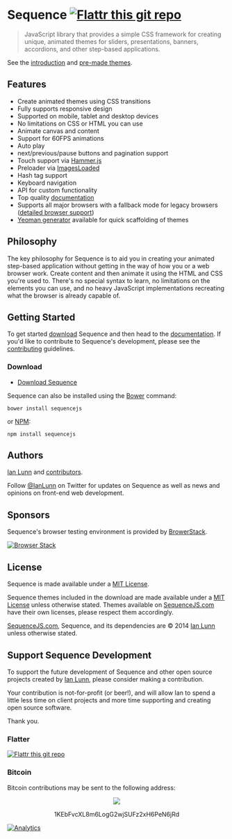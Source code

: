 Sequence [![Flattr this git repo](http://api.flattr.com/button/flattr-badge-large.png)](https://flattr.com/submit/auto?user_id=IanLunn&url=https://github.com/IanLunn/Sequence&title=Sequence&language=english&tags=github&category=software)
=====================

> JavaScript library that provides a simple CSS framework for creating unique, animated themes for sliders, presentations, banners, accordions, and other step-based applications.

See the [introduction](http://ianlunn.github.io/Sequence/) and [pre-made themes](http://sequencejs.com/).

## Features

- Create animated themes using CSS transitions
- Fully supports responsive design
- Supported on mobile, tablet and desktop devices
- No limitations on CSS or HTML you can use
- Animate canvas and content
- Support for 60FPS animations
- Auto play
- next/previous/pause buttons and pagination support
- Touch support via [Hammer.js](http://eightmedia.github.io/hammer.js/)
- Preloader via [ImagesLoaded](http://imagesloaded.desandro.com/)
- Hash tag support
- Keyboard navigation
- API for custom functionality
- Top quality [documentation](https://github.com/IanLunn/Sequence/wiki/Documentation)
- Supports all major browsers with a fallback mode for legacy browsers ([detailed browser support](https://github.com/IanLunn/Sequence/wiki/Sequence-v2-Browser-Support))
- [Yeoman generator](https://github.com/IanLunn/generator-sequence) available for quick scaffolding of themes

## Philosophy

The key philosophy for Sequence is to aid you in creating your animated step-based application without getting in the way of how you or a web browser work. Create content and then animate it using the HTML and CSS you're used to. There's no special syntax to learn, no limitations on the elements you can use, and no heavy JavaScript implementations recreating what the browser is already capable of.

## Getting Started

To get started [download](https://github.com/IanLunn/Sequence#download) Sequence and then head to the [documentation](https://github.com/IanLunn/Sequence/wiki/Documentation). If you'd like to contribute to Sequence's development, please see the [contributing](https://github.com/IanLunn/Sequence/blob/master/contributing.md) guidelines.

### Download

- [Download Sequence](https://github.com/IanLunn/Sequence/archive/master.zip)

Sequence can also be installed using the [Bower](http://bower.io/) command:

```
bower install sequencejs
```

or [NPM](https://www.npmjs.org/):

```
npm install sequencejs
```

## Authors

[Ian Lunn](https://ianlunn.co.uk/) and [contributors](https://github.com/IanLunn/Sequence/graphs/contributors).

Follow [@IanLunn](https://twitter.com/IanLunn/) on Twitter for updates on Sequence as well as news and opinions on front-end web development.

## Sponsors

Sequence's browser testing environment is provided by <a href="http://browserstack.com/">BrowerStack</a>.

[![Browser Stack](http://www.sequencejs.com/wp-content/themes/sequence/images/browserstack-light.png)](http://browserstack.com/)

## License

Sequence is made available under a [MIT License](https://github.com/IanLunn/Sequence/blob/master/LICENSE.md).

Sequence themes included in the download are made available under a [MIT License](https://github.com/IanLunn/Sequence/blob/master/LICENSE.md) unless otherwise stated. Themes available on [SequenceJS.com](http://www.sequencejs.com/) have their own licenses, please respect them accordingly.

[SequenceJS.com](http://www.sequencejs.com/), Sequence, and its dependencies are &copy; 2014 [Ian Lunn](https://www.ianlunn.co.uk/) unless otherwise stated.

## Support Sequence Development

To support the future development of Sequence and other open source projects created by [Ian Lunn](https://github.com/IanLunn), please consider making a contribution.

Your contribution is not-for-profit (or beer!), and will allow Ian to spend a little less time on client projects and more time supporting and creating open source software.

Thank you.

### Flatter

[![Flattr this git repo](http://api.flattr.com/button/flattr-badge-large.png)](https://flattr.com/submit/auto?user_id=IanLunn&url=https://github.com/IanLunn/Sequence&title=Sequence&language=english&tags=github&category=software)

### Bitcoin

Bitcoin contributions may be sent to the following address:

<div style="text-align: center;">
<a href="bitcoin:1KEbFvcXL8m6LogG2wjSUFz2xH6PeN6jRd?label=Sequence.js%20Development"><img src="http://ianlunn.co.uk/images/btc-donate.jpg" /></a>
<p>1KEbFvcXL8m6LogG2wjSUFz2xH6PeN6jRd</p>
</div>

[![Analytics](https://ga-beacon.appspot.com/UA-11991680-6/sequence)](https://github.com/ianlunn/sequence)
